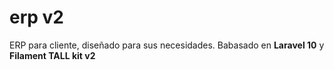 # erp v2
 ERP para cliente, diseñado para sus necesidades.
 Babasado en **Laravel 10** y **Filament TALL kit v2**
